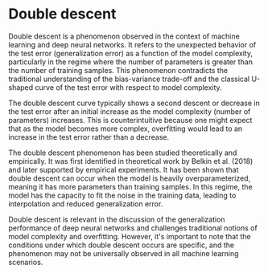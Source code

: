 # Double descent

Double descent is a phenomenon observed in the context of machine learning and deep neural networks. It refers to the unexpected behavior of the test error (generalization error) as a function of the model complexity, particularly in the regime where the number of parameters is greater than the number of training samples. This phenomenon contradicts the traditional understanding of the bias-variance trade-off and the classical U-shaped curve of the test error with respect to model complexity.

The double descent curve typically shows a second descent or decrease in the test error after an initial increase as the model complexity (number of parameters) increases. This is counterintuitive because one might expect that as the model becomes more complex, overfitting would lead to an increase in the test error rather than a decrease.

The double descent phenomenon has been studied theoretically and empirically. It was first identified in theoretical work by Belkin et al. (2018) and later supported by empirical experiments. It has been shown that double descent can occur when the model is heavily overparameterized, meaning it has more parameters than training samples. In this regime, the model has the capacity to fit the noise in the training data, leading to interpolation and reduced generalization error.

Double descent is relevant in the discussion of the generalization performance of deep neural networks and challenges traditional notions of model complexity and overfitting. However, it's important to note that the conditions under which double descent occurs are specific, and the phenomenon may not be universally observed in all machine learning scenarios.